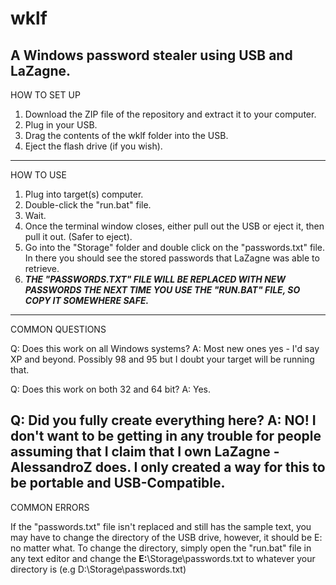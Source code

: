 # wklf
A Windows password stealer using USB and LaZagne.
--------------------------------------------------------------------
HOW TO SET UP

1. Download the ZIP file of the repository and extract it to your computer.
2. Plug in your USB.
3. Drag the contents of the wklf folder into the USB.
4. Eject the flash drive (if you wish).
--------------------------------------------------------------------
HOW TO USE

1. Plug into target(s) computer.
2. Double-click the "run.bat" file.
3. Wait.
4. Once the terminal window closes, either pull out the USB or eject it, then pull it out. (Safer to eject).
5. Go into the "Storage" folder and double click on the "passwords.txt" file. In there you should see the stored passwords that LaZagne was able to retrieve.
6. **_THE "PASSWORDS.TXT" FILE WILL BE REPLACED WITH NEW PASSWORDS THE NEXT TIME YOU USE THE "RUN.BAT" FILE, SO COPY IT SOMEWHERE SAFE._**
--------------------------------------------------------------------
COMMON QUESTIONS

Q: Does this work on all Windows systems?
A: Most new ones yes - I'd say XP and beyond. Possibly 98 and 95 but I doubt your target will be running that.

Q: Does this work on both 32 and 64 bit?
A: Yes. 

Q: Did you fully create everything here?
A: **NO!** I don't want to be getting in any trouble for people assuming that I claim that I own LaZagne - AlessandroZ does. I only created a way for this to be portable and USB-Compatible.
--------------------------------------------------------------------
COMMON ERRORS

If the "passwords.txt" file isn't replaced and still has the sample text, you may have to change the directory of the USB drive, however, it should be E: no matter what. To change the directory, simply open the "run.bat" file in any text editor and change the **E:**\Storage\passwords.txt to whatever your directory is (e.g D:\Storage\passwords.txt)
